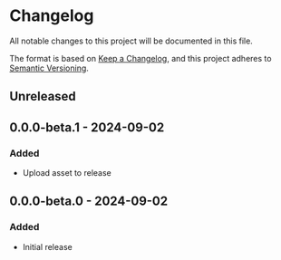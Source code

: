 # Changelog
All notable changes to this project will be documented in this file.

The format is based on [Keep a Changelog](https://keepachangelog.com/en/1.0.0/),
and this project adheres to [Semantic Versioning](https://semver.org/spec/v2.0.0.html).

## Unreleased

## 0.0.0-beta.1 - 2024-09-02
### Added
- Upload asset to release

## 0.0.0-beta.0 - 2024-09-02
### Added
- Initial release
